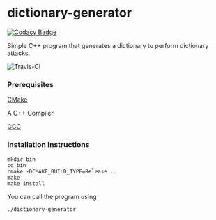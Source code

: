 # dictionary-generator

[![Codacy Badge](https://api.codacy.com/project/badge/Grade/cdd59c1a614a4c4aac80099c0786eda4)](https://app.codacy.com/app/saurabhsangpal/dictionary-generator?utm_source=github.com&utm_medium=referral&utm_content=saurabhsangpal/dictionary-generator&utm_campaign=Badge_Grade_Dashboard)

Simple C++ program that generates a dictionary to perform dictionary attacks.

![Travis-CI](https://travis-ci.org/saurabhsangpal/dictionary-generator.svg?branch=master)

### Prerequisites

[CMake](https://cmake.org)

A C++ Compiler.

[GCC](https://gnu.org/software/gcc)

### Installation Instructions

	mkdir bin
	cd bin
	cmake -DCMAKE_BUILD_TYPE=Release ..
	make
	make install

You can call the program using

	./dictionary-generator
